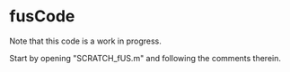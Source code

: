 # fusCode

Note that this code is a work in progress.

Start by opening "SCRATCH_fUS.m" and following the comments therein.
